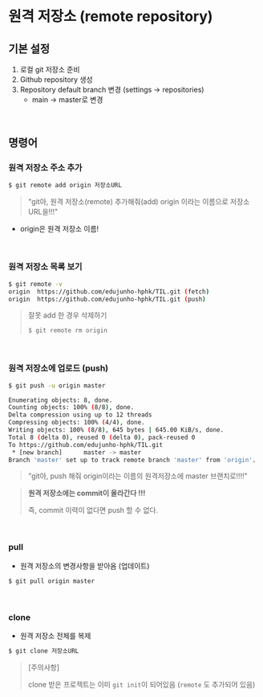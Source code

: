 # 원격 저장소 (remote repository)

## 기본 설정

1. 로컬 git 저장소 준비
2. Github repository 생성
3. Repository default branch 변경 (settings -> repositories)
   - main -> master로 변경

<br>

## 명령어

### 원격 저장소 주소 추가

```bash
$ git remote add origin 저장소URL
```

> "git아, 원격 저장소(remote) 추가해줘(add) origin 이라는 이름으로 저장소  URL을!!!"

- origin은 원격 저장소 이름!

<br>

### 원격 저장소 목록 보기

```bash
$ git remote -v
origin  https://github.com/edujunho-hphk/TIL.git (fetch)
origin  https://github.com/edujunho-hphk/TIL.git (push)
```

> 잘못 add 한 경우 삭제하기
>
> ```bash
> $ git remote rm origin
> ```

<br>

### 원격 저장소에 업로드 (push)

```bash
$ git push -u origin master

Enumerating objects: 8, done.
Counting objects: 100% (8/8), done.
Delta compression using up to 12 threads
Compressing objects: 100% (4/4), done.
Writing objects: 100% (8/8), 645 bytes | 645.00 KiB/s, done.
Total 8 (delta 0), reused 0 (delta 0), pack-reused 0
To https://github.com/edujunho-hphk/TIL.git
 * [new branch]      master -> master
Branch 'master' set up to track remote branch 'master' from 'origin'.
```

> "git아, push 해줘 origin이라는 이름의 원격저장소에 master 브랜치로!!!!"

> **원격 저장소에는 commit이 올라간다 !!!**
>
> 즉, commit 이력이 없다면 push 할 수 없다.

<br>

### pull

- 원격 저장소의 변경사항을 받아옴 (업데이트)

```bash
$ git pull origin master
```

<br>

### clone

- 원격 저장소 전체를 복제

```bash
$ git clone 저장소URL
```

> [주의사항]
>
> clone 받은 프로젝트는 이미 `git init`이 되어있음 (`remote` 도 추가되어 있음)

















